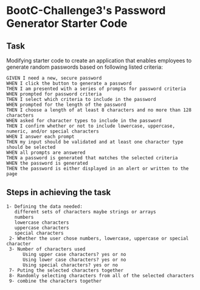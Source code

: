 # BootC-Challenge3's Password Generator Starter Code

## Task

Modifying starter code to create an application that enables employees to generate random passwords based on following listed criteria:

```
GIVEN I need a new, secure password
WHEN I click the button to generate a password
THEN I am presented with a series of prompts for password criteria
WHEN prompted for password criteria
THEN I select which criteria to include in the password
WHEN prompted for the length of the password
THEN I choose a length of at least 8 characters and no more than 128 characters
WHEN asked for character types to include in the password
THEN I confirm whether or not to include lowercase, uppercase, numeric, and/or special characters
WHEN I answer each prompt
THEN my input should be validated and at least one character type should be selected
WHEN all prompts are answered
THEN a password is generated that matches the selected criteria
WHEN the password is generated
THEN the password is either displayed in an alert or written to the page
```

## Steps in achieving the task 
```
1- Defining the data needed:
   different sets of characters maybe strings or arrays
   numbers
   lowercase characters
   uppercase characters
   special characters
 2- Whether the user chose numbers, lowercase, uppercase or special character
 3- Number of characters used
      Using upper case characters? yes or no
      Using lower case characters? yes or no
      Using special characters? yes or no
 7- Puting the selected characters together
 8- Randomly selecting characters from all of the selected characters 
 9- combine the characters together
 ```


